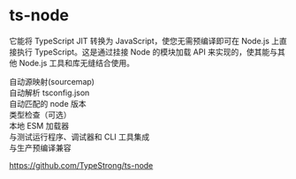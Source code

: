# ts-node

它能将 TypeScript JIT 转换为 JavaScript，使您无需预编译即可在 Node.js 上直接执行 TypeScript。这是通过挂接 Node 的模块加载 API 来实现的，使其能与其他 Node.js 工具和库无缝结合使用。

自动源映射(sourcemap)  
自动解析 tsconfig.json  
自动匹配的 node 版本  
类型检查（可选）  
本地 ESM 加载器  
与测试运行程序、调试器和 CLI 工具集成  
与生产预编译兼容

https://github.com/TypeStrong/ts-node